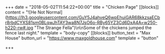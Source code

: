 +++
date = "2018-05-02T11:54:22+00:00"
title = "Chicken Page"
[[blocks]]
content = "![He Not Normal](https://lh3.googleusercontent.com/GuY5J4ahveQ6wpEhuiGAR68kkzsaECbr8rbdCYXS81sm0BLqwJhTAY3wa8N7JsO6o-RBy65YZ3Cd6DxA4A=w250-h220-rw#.jpg \"The Strange Fella\")\n\nSome of the chickens jumped the fence last night."
template = "body-copy"
[[blocks]]
button_text = "Max House"
button_url = "https://www.maxgoldhouse.com"
template = "button"

+++
